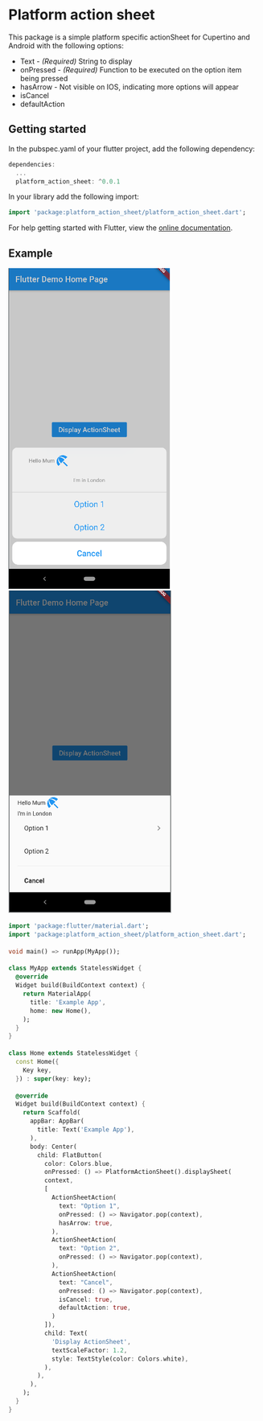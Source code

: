 # Platform action sheet

This package is a simple platform specific actionSheet for Cupertino and Android with the following options:
- Text - *(Required)* String to display
- onPressed - *(Required)* Function to be executed on the option item being pressed
- hasArrow - Not visible on IOS, indicating more options will appear
- isCancel
- defaultAction


## Getting started
In the pubspec.yaml of your flutter project, add the following dependency:

```dart
dependencies:
  ...
  platform_action_sheet: ^0.0.1
```
In your library add the following import:
```dart
import 'package:platform_action_sheet/platform_action_sheet.dart';
```
For help getting started with Flutter, view the [online documentation](https://flutter.io/).

## Example
![](art/ios.png)![](art/android.png)


```dart
import 'package:flutter/material.dart';
import 'package:platform_action_sheet/platform_action_sheet.dart';

void main() => runApp(MyApp());

class MyApp extends StatelessWidget {
  @override
  Widget build(BuildContext context) {
    return MaterialApp(
      title: 'Example App',
      home: new Home(),
    );
  }
}

class Home extends StatelessWidget {
  const Home({
    Key key,
  }) : super(key: key);

  @override
  Widget build(BuildContext context) {
    return Scaffold(
      appBar: AppBar(
        title: Text('Example App'),
      ),
      body: Center(
        child: FlatButton(
          color: Colors.blue,
          onPressed: () => PlatformActionSheet().displaySheet(
          context, 
          [
            ActionSheetAction(
              text: "Option 1",
              onPressed: () => Navigator.pop(context),
              hasArrow: true,
            ),
            ActionSheetAction(
              text: "Option 2",
              onPressed: () => Navigator.pop(context),
            ),
            ActionSheetAction(
              text: "Cancel",
              onPressed: () => Navigator.pop(context),
              isCancel: true,
              defaultAction: true,
            )
          ]),
          child: Text(
            'Display ActionSheet',
            textScaleFactor: 1.2,
            style: TextStyle(color: Colors.white),
          ),
        ),
      ),
    );
  }
}
```